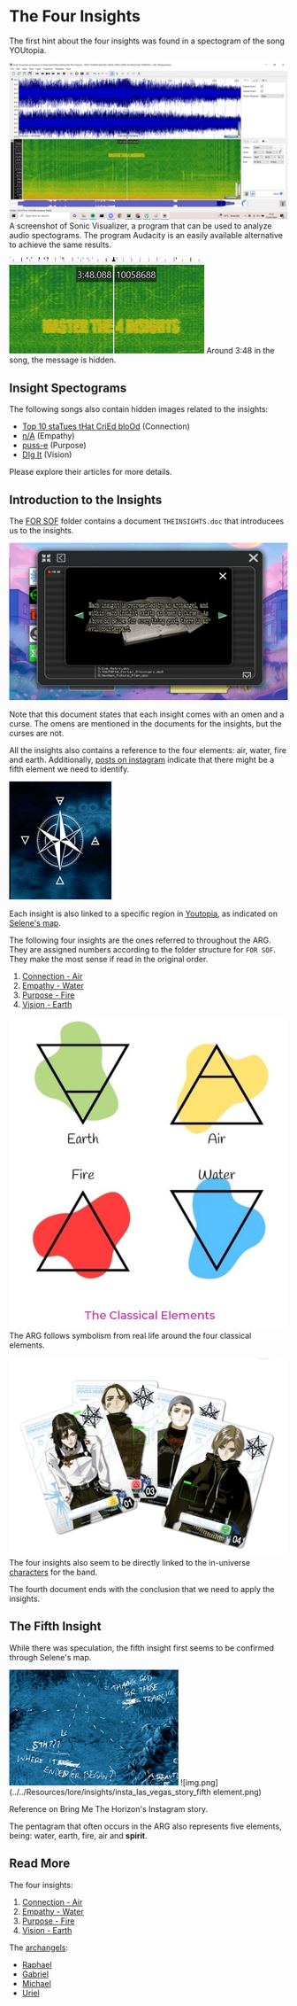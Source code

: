 # The Four Insights

The first hint about the four insights was found in a spectogram of the song YOUtopia.

![img_1.png](../../Resources/lore/insights/empathy/img_1.png)
A screenshot of Sonic Visualizer, a program that can be used to analyze audio spectograms. 
The program Audacity is an easily available alternative to achieve the same results.

![img_2.png](../../Resources/lore/insights/empathy/img_2.png)
Around 3:48 in the song, the message is hidden.

## Insight Spectograms

The following songs also contain hidden images related to the insights:
- [Top 10 staTues tHat CriEd bloOd](../music/song-top10) (Connection)
- [n/A](../music/song-na) (Empathy)
- [puss-e](../music/song-pusse) (Purpose)
- [DIg It](../music/song-digit) (Vision)

Please explore their articles for more details.

## Introduction to the Insights

The [FOR SOF](../files/for-sof) folder contains a document `THEINSIGHTS.doc` that introducees us
to the insights.

![img.png](../../Resources/lore/insights/insights_omen_curse.png)

Note that this document states that each insight comes with an omen and a curse. 
The omens are mentioned in the documents for the insights, but the curses are not.

All the insights also contains a reference to the four elements: air, water, fire and earth. 
Additionally, [posts on instagram](../socials/social-posts) indicate that there might 
be a fifth element we need to identify.

![img.png](../../Resources/lore/insights/insight-directions.png)

Each insight is also linked to a specific region in [Youtopia](youtopia), as indicated on 
[Selene's map](../files/for-sof#YOUTOPIA_selenes_mapvis).

The following four insights are the ones referred to throughout the ARG. 
They are assigned numbers according to the folder structure for `FOR SOF`. 
They make the most sense if read in the original order.

1. [Connection - Air](insight1-connection)
2. [Empathy - Water](insight2-empathy)
3. [Purpose - Fire](insight3-purpose)
4. [Vision - Earth](insight4-vision)

![img.png](../../Resources/lore/insights/symbolism_elements.png)
The ARG follows symbolism from real life around the four classical elements.

![](../../Resources/characters/band-cards.png)
The four insights also seem to be directly linked to the in-universe [characters](../characters/characters.md#the-band-members) 
for the band.

The fourth document ends with the conclusion that we need to apply the insights.

## The Fifth Insight

While there was speculation, the fifth insight first seems to be confirmed through Selene's map.

![img.png](../../Resources/lore/insights/fifth-insight.png)
![img.png](../../Resources/lore/insights/insta_las_vegas_story_fifth element.png)

Reference on Bring Me The Horizon's Instagram story.

The pentagram that often occurs in the ARG also represents five elements, being: 
water, earth, fire, air and **spirit**.

## Read More

The four insights:
1. [Connection - Air](insight1-connection)
2. [Empathy - Water](insight2-empathy)
3. [Purpose - Fire](insight3-purpose)
4. [Vision - Earth](insight4-vision)

The [archangels](../characters/archangels):
- [Raphael](../characters/raphael)
- [Gabriel](../characters/gabriel)
- [Michael](../characters/michael)
- [Uriel](../characters/uriel)

